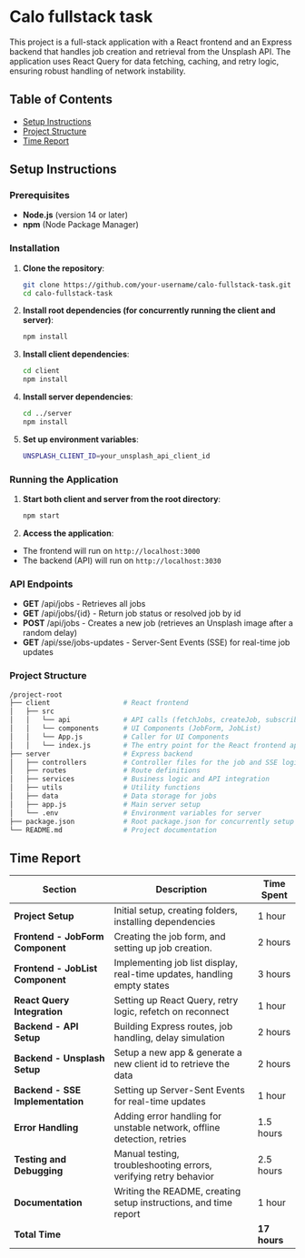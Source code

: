 # Calo fullstack task

This project is a full-stack application with a React frontend and an Express backend that handles job creation and retrieval from the Unsplash API. The application uses React Query for data fetching, caching, and retry logic, ensuring robust handling of network instability.

## Table of Contents

- [Setup Instructions](#setup-instructions)
- [Project Structure](#project-structure)
- [Time Report](#time-report)

## Setup Instructions

### Prerequisites

- **Node.js** (version 14 or later)
- **npm** (Node Package Manager)

### Installation

1. **Clone the repository**:

   ```bash
   git clone https://github.com/your-username/calo-fullstack-task.git
   cd calo-fullstack-task
   ```

2. **Install root dependencies (for concurrently running the client and server)**:

   ```bash
   npm install
   ```

3. **Install client dependencies**:

   ```bash
   cd client
   npm install
   ```

4. **Install server dependencies**:

   ```bash
   cd ../server
   npm install
   ```

5. **Set up environment variables**:

   ```bash
   UNSPLASH_CLIENT_ID=your_unsplash_api_client_id
   ```

### Running the Application

1. **Start both client and server from the root directory**:

   ```bash
   npm start
   ```

2. **Access the application**:

 - The frontend will run on ```http://localhost:3000```
 - The backend (API) will run on ```http://localhost:3030```


### API Endpoints

 - **GET** /api/jobs - Retrieves all jobs
 - **GET** /api/jobs/{id} - Return job status or resolved job by id
 - **POST** /api/jobs - Creates a new job (retrieves an Unsplash image after a random delay)
 - **GET** /api/sse/jobs-updates - Server-Sent Events (SSE) for real-time job updates

### Project Structure

   ```bash
   /project-root
   ├── client                  # React frontend
   │   ├── src
   │   │   └── api             # API calls (fetchJobs, createJob, subscribeToJobUpdates)
   │   │   └── components      # UI Components (JobForm, JobList)
   │   │   └── App.js          # Caller for UI Components
   │   │   └── index.js        # The entry point for the React frontend application
   ├── server                  # Express backend
   │   ├── controllers         # Controller files for the job and SSE logic
   │   ├── routes              # Route definitions
   │   ├── services            # Business logic and API integration
   │   ├── utils               # Utility functions
   │   ├── data                # Data storage for jobs
   │   ├── app.js              # Main server setup
   │   └── .env                # Environment variables for server
   ├── package.json            # Root package.json for concurrently setup
   └── README.md               # Project documentation
   ```

## Time Report

| Section                         | Description                                                                 | Time Spent |
|---------------------------------|-----------------------------------------------------------------------------|------------|
| **Project Setup**               | Initial setup, creating folders, installing dependencies                   | 1 hour     |
| **Frontend - JobForm Component**| Creating the job form, and setting up job creation.                        | 2 hours    |
| **Frontend - JobList Component**| Implementing job list display, real-time updates, handling empty states    | 3 hours    |
| **React Query Integration**     | Setting up React Query, retry logic, refetch on reconnect                  | 1 hour     |
| **Backend - API Setup**         | Building Express routes, job handling, delay simulation                    | 2 hours    |
| **Backend - Unsplash Setup**    | Setup a new app & generate a new client id to retrieve the data            | 2 hours    |
| **Backend - SSE Implementation**| Setting up Server-Sent Events for real-time updates                        | 1 hour     |
| **Error Handling**              | Adding error handling for unstable network, offline detection, retries     | 1.5 hours  |
| **Testing and Debugging**       | Manual testing, troubleshooting errors, verifying retry behavior           | 2.5 hours  |
| **Documentation**               | Writing the README, creating setup instructions, and time report           | 1 hour     |
| **Total Time**                  |                                                                            | **17 hours** |



